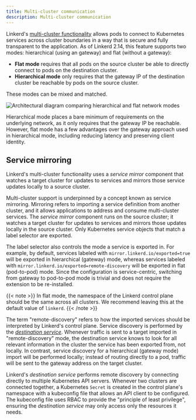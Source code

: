 ```yaml
---
title: Multi-cluster communication
description: Multi-cluster communication
---
```


Linkerd's [multi-cluster functionality](../features/multicluster/) allows
pods to connect to Kubernetes services across cluster boundaries in a way that
is secure and fully transparent to the application. As of Linkerd 2.14, this
feature supports two modes: hierarchical (using an gateway) and flat (without a
gateway):

* **Flat mode** requires that all pods on the source cluster be able to directly
  connect to pods on the destination cluster.
* **Hierarchical mode** only requires that the gateway IP of the destination
  cluster be reachable by pods on the source cluster.

These modes can be mixed and matched.

![Architectural diagram comparing hierarchical and flat network modes](/docs/images/multicluster/flat-network.png)

Hierarchical mode places a bare minimum of requirements on the underlying
network, as it only requires that the gateway IP be reachable. However, flat
mode has a few advantages over the gateway approach used in hierarchical mode,
including reducing latency and preserving client identity.

## Service mirroring

Linkerd's multi-cluster functionality uses a *service mirror* component that
watches a target cluster for updates to services and mirrors those service
updates locally to a source cluster.

Multi-cluster support is underpinned by a concept known as service mirroring.
Mirroring refers to importing a service definition from another cluster, and it
allows applications to address and consume multi-cluster services. The *service
mirror* component runs on the source cluster; it watches a target cluster for
updates to services and mirrors those updates locally in the source cluster.
Only Kubernetes service objects that match a label selector are exported.

The label selector also controls the mode a service is exported in. For example,
by default, services labeled with `mirror.linkerd.io/exported=true` will be
exported in hierarchical (gateway) mode, whereas services labeled with
`mirror.linkerd.io/exported=remote-discovery` will be exported in flat
(pod-to-pod) mode. Since the configuration is service-centric, switching from
gateway to pod-to-pod mode is trivial and does not require the extension to be
re-installed.

{{< note >}}
In flat mode, the namespace of the Linkerd control plane should be the same
across all clusters. We recommend leaving this at the default value of
`linkerd`.
{{< /note >}}

The term "remote-discovery" refers to how the imported services should be
interpreted by Linkerd's control plane. Service discovery is performed by the
[*destination service*](../reference/architecture/#the-destination-service).
Whenever traffic is sent to a target imported in "remote-discovery" mode, the
destination service knows to look for all relevant information in the cluster
the service has been exported from, not locally. In contrast, service discovery
for a hierarchical (gateway mode) import will be performed locally; instead of
routing directly to a pod, traffic will be sent to the gateway address on the
target cluster.

Linkerd's *destination service* performs remote discovery by connecting directly
to multiple Kubernetes API servers. Whenever two clusters are connected
together, a Kubernetes `Secret` is created in the control plane's namespace with
a kubeconfig file that allows an API client to be configured. The kubeconfig
file uses RBAC to provide the "principle of least privilege", ensuring the
*destination service* may only access only the resources it needs.
